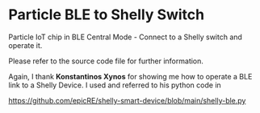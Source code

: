 # Particle BLE to Shelly Switch
 Particle IoT chip in BLE Central Mode - Connect to a Shelly switch and operate it.
 
Please refer to the source code file for further information.

Again, I thank **Konstantinos Xynos** for showing me how to operate
a BLE link to a Shelly Device. I used and referred to his python code in

https://github.com/epicRE/shelly-smart-device/blob/main/shelly-ble.py
